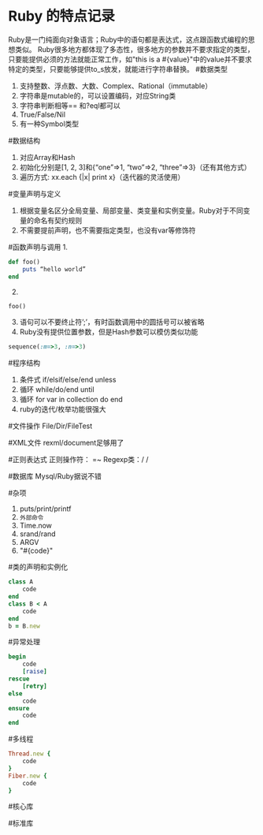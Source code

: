 Ruby 的特点记录
==============

Ruby是一门纯面向对象语言；Ruby中的语句都是表达式，这点跟函数式编程的思想类似。
Ruby很多地方都体现了多态性，很多地方的参数并不要求指定的类型，只要能提供必须的方法就能正常工作，如"this is a #{value}"中的value并不要求特定的类型，只要能够提供to_s放发，就能进行字符串替换。
#数据类型
1. 支持整数、浮点数、大数、Complex、Rational（immutable）
2. 字符串是mutable的，可以设置编码，对应String类
3. 字符串判断相等== 和?eql都可以
4. True/False/Nil
5. 有一种Symbol类型

#数据结构
1. 对应Array和Hash
2. 初始化分别是[1, 2, 3]和{“one”=>1, “two”=>2, “three”=>3}（还有其他方式）
3. 遍历方式: xx.each {|x| print x}（迭代器的灵活使用）

#变量声明与定义
1. 根据变量名区分全局变量、局部变量、类变量和实例变量。Ruby对于不同变量的命名有契约规则
2. 不需要提前声明，也不需要指定类型，也没有var等修饰符

#函数声明与调用
1.    

```ruby
def foo()
    puts “hello world”  
end
```
2.     

```ruby
foo()
```
3. 语句可以不要终止符’;’，有时函数调用中的圆括号可以被省略
4. Ruby没有提供位置参数，但是Hash参数可以模仿类似功能

```ruby
sequence(:m=>3, :n=>3)
```
#程序结构
1. 条件式 if/elsif/else/end unless
2. 循环 while/do/end until
3. 循环 for var in collection do end
4. ruby的迭代/枚举功能很强大

#文件操作
File/Dir/FileTest

#XML文件
rexml/document足够用了

#正则表达式
正则操作符： =~ 
Regexp类：/ /

#数据库
Mysql/Ruby据说不错

#杂项
1. puts/print/printf
2. `外部命令`
3. Time.now
4. srand/rand
5. ARGV
6. "#{code}"

#类的声明和实例化
```ruby
class A
    code
end
class B < A
    code
end
b = B.new
```
#异常处理
```ruby
begin
    code
    [raise]
rescue
    [retry]
else
    code
ensure
    code
end 
```
#多线程
```ruby 
Thread.new {
    code
}
Fiber.new {
    code
}
```
#核心库

#标准库